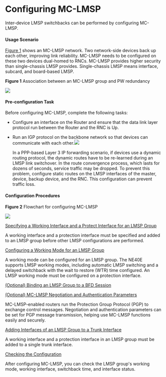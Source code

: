 Configuring MC-LMSP
===================

Inter-device LMSP switchbacks can be performed by configuring
MC-LMSP.

#### Usage Scenario

[Figure 1](#EN-US_CONCEPT_0172364391__fig_dc_ne_lmsp_cfg_001001) shows an MC-LMSP network.
Two network-side devices back up each other, improving link reliability.
MC-LMSP needs to be configured on these two devices dual-homed to
RNCs. MC-LMSP provides higher security than single-chassis LMSP provides.
Single-chassis LMSP means interface, subcard, and board-based LMSP.

**Figure 1** Association between an MC-LMSP group and PW redundancy
  
![](images/fig_dc_ne_lmsp_cfg_001001.png)  



#### Pre-configuration Task

Before configuring
MC-LMSP, complete the following tasks:

* Configure an interface on the Router and ensure that the data link layer protocol run between the Router and the RNC is Up.
* Run an IGP protocol on the backbone network so that devices can
  communicate with each other.![](../../../../public_sys-resources/note_3.0-en-us.png) 
  
  In a PPP-based Layer
  3 IP forwarding scenario, if devices use a dynamic routing protocol,
  the dynamic routes have to be re-learned during an LMSP link switchover.
  In the route convergence process, which lasts for dozens of seconds,
  service traffic may be dropped. To prevent this problem, configure
  static routes on the LMSP interfaces of the master, device, backup
  device, and the RNC. This configuration can prevent traffic loss.

#### Configuration Procedures

**Figure 2** Flowchart for configuring MC-LMSP
  
![](images/fig_dc_ne_lmsp_cfg_001002.png)


[Specifying a Working Interface and a Protect Interface for an LMSP Group](../../../../software/nev8r10_vrpv8r16/user/ne/dc_ne_lmsp_cfg_0011.html)

A working interface and a protection interface must be specified and added to an LMSP group before other LMSP configurations are performed.

[Configuring a Working Mode for an LMSP Group](../../../../software/nev8r10_vrpv8r16/user/ne/dc_ne_lmsp_cfg_0012.html)

A working mode can be configured for an LMSP group. The NE40E supports LMSP working modes, including automatic LMSP switching and a delayed switchback with the wait to restore (WTR) time configured. An LMSP working mode must be configured on a protection interface.

[(Optional) Binding an LMSP Group to a BFD Session](../../../../software/nev8r10_vrpv8r16/user/ne/dc_ne_lmsp_cfg_0013.html)



[(Optional) MC-LMSP Negotiation and Authentication Parameters](../../../../software/nev8r10_vrpv8r16/user/ne/dc_ne_lmsp_cfg_0014.html)

MC-LMSP-enabled routers run the Protection Group Protocol (PGP) to exchange control messages. Negotiation and authentication parameters can be set for PGP message transmission, helping use MC-LMSP functions easily and securely.

[Adding Interfaces of an LMSP Group to a Trunk Interface](../../../../software/nev8r10_vrpv8r16/user/ne/dc_ne_lmsp_cfg_0015.html)

A working interface and a protection interface in an LMSP group must be added to a single trunk interface.

[Checking the Configuration](../../../../software/nev8r10_vrpv8r16/user/ne/dc_ne_lmsp_cfg_0016.html)

After configuring MC-LMSP, you can check the LMSP group's working mode, working interface, switchback time, and interface status.